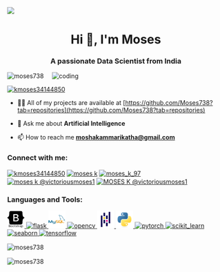 <img align="centre" src="https://wallpaperaccess.com/full/7167570.png">

<h1 align="center">Hi 👋, I'm Moses</h1>
<h3 align="center">A passionate Data Scientist from India</h3>

<img align="right" width="400" alt="coding" src="https://i.pinimg.com/originals/81/17/8b/81178b47a8598f0c81c4799f2cdd4057.gif" alt="Italian Trulli">

<p align="left"> <img src="https://komarev.com/ghpvc/?username=moses738&label=Profile%20views&color=0e75b6&style=flat" alt="moses738" /> </p>

<p align="left"> <a href="https://twitter.com/kmoses34144850" target="blank"><img src="https://img.shields.io/twitter/follow/kmoses34144850?logo=twitter&style=for-the-badge" alt="kmoses34144850" /></a> </p>

- 👨‍💻 All of my projects are available at [https://github.com/Moses738?tab=repositories](https://github.com/Moses738?tab=repositories)

- 💬 Ask me about **Artificial Intelligence**

- 📫 How to reach me **moshakammarikatha@gmail.com**

<h3 align="left">Connect with me:</h3>
<p align="left">
<a href="https://twitter.com/kmoses34144850" target="blank"><img align="center" src="https://raw.githubusercontent.com/rahuldkjain/github-profile-readme-generator/master/src/images/icons/Social/twitter.svg" alt="kmoses34144850" height="30" width="40" /></a>
<a href="https://linkedin.com/in/moses k" target="blank"><img align="center" src="https://raw.githubusercontent.com/rahuldkjain/github-profile-readme-generator/master/src/images/icons/Social/linked-in-alt.svg" alt="moses k" height="30" width="40" /></a>
<a href="https://instagram.com/moses_k_97" target="blank"><img align="center" src="https://raw.githubusercontent.com/rahuldkjain/github-profile-readme-generator/master/src/images/icons/Social/instagram.svg" alt="moses_k_97" height="30" width="40" /></a>
<a href="https://www.hackerearth.com/moses k @victoriousmoses1" target="blank"><img align="center" src="https://raw.githubusercontent.com/rahuldkjain/github-profile-readme-generator/master/src/images/icons/Social/hackerearth.svg" alt="moses k @victoriousmoses1" height="30" width="40" /></a>
<a href="https://discord.gg/MOSES K @victoriousmoses1" target="blank"><img align="center" src="https://raw.githubusercontent.com/rahuldkjain/github-profile-readme-generator/master/src/images/icons/Social/discord.svg" alt="MOSES K @victoriousmoses1" height="30" width="40" /></a>
</p>

<h3 align="left">Languages and Tools:</h3>
<p align="left"> <a href="https://getbootstrap.com" target="_blank" rel="noreferrer"> <img src="https://raw.githubusercontent.com/devicons/devicon/master/icons/bootstrap/bootstrap-plain-wordmark.svg" alt="bootstrap" width="40" height="40"/> </a> <a href="https://flask.palletsprojects.com/" target="_blank" rel="noreferrer"> <img src="https://www.vectorlogo.zone/logos/pocoo_flask/pocoo_flask-icon.svg" alt="flask" width="40" height="40"/> </a> <a href="https://www.mysql.com/" target="_blank" rel="noreferrer"> <img src="https://raw.githubusercontent.com/devicons/devicon/master/icons/mysql/mysql-original-wordmark.svg" alt="mysql" width="40" height="40"/> </a> <a href="https://opencv.org/" target="_blank" rel="noreferrer"> <img src="https://www.vectorlogo.zone/logos/opencv/opencv-icon.svg" alt="opencv" width="40" height="40"/> </a> <a href="https://pandas.pydata.org/" target="_blank" rel="noreferrer"> <img src="https://raw.githubusercontent.com/devicons/devicon/2ae2a900d2f041da66e950e4d48052658d850630/icons/pandas/pandas-original.svg" alt="pandas" width="40" height="40"/> </a> <a href="https://www.python.org" target="_blank" rel="noreferrer"> <img src="https://raw.githubusercontent.com/devicons/devicon/master/icons/python/python-original.svg" alt="python" width="40" height="40"/> </a> <a href="https://pytorch.org/" target="_blank" rel="noreferrer"> <img src="https://www.vectorlogo.zone/logos/pytorch/pytorch-icon.svg" alt="pytorch" width="40" height="40"/> </a> <a href="https://scikit-learn.org/" target="_blank" rel="noreferrer"> <img src="https://upload.wikimedia.org/wikipedia/commons/0/05/Scikit_learn_logo_small.svg" alt="scikit_learn" width="40" height="40"/> </a> <a href="https://seaborn.pydata.org/" target="_blank" rel="noreferrer"> <img src="https://seaborn.pydata.org/_images/logo-mark-lightbg.svg" alt="seaborn" width="40" height="40"/> </a> <a href="https://www.tensorflow.org" target="_blank" rel="noreferrer"> <img src="https://www.vectorlogo.zone/logos/tensorflow/tensorflow-icon.svg" alt="tensorflow" width="40" height="40"/> </a> </p>

<p><img align="center" src="https://github-readme-stats.vercel.app/api/top-langs?username=moses738&show_icons=true&locale=en&layout=compact" alt="moses738" /></p>

<p><img align="center" src="https://github-readme-streak-stats.herokuapp.com/?user=moses738&" alt="moses738" /></p>
